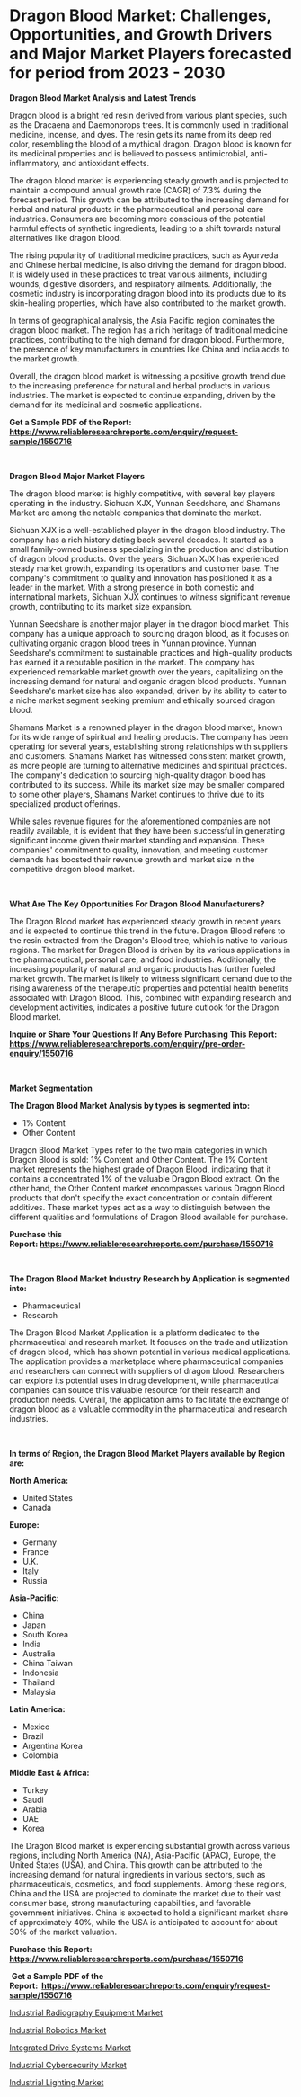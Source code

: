<p><h1>Dragon Blood Market: Challenges, Opportunities, and Growth Drivers and Major Market Players forecasted for period from 2023 - 2030</h1></p><p><strong>Dragon Blood Market Analysis and Latest Trends</strong></p>
<p><p>Dragon blood is a bright red resin derived from various plant species, such as the Dracaena and Daemonorops trees. It is commonly used in traditional medicine, incense, and dyes. The resin gets its name from its deep red color, resembling the blood of a mythical dragon. Dragon blood is known for its medicinal properties and is believed to possess antimicrobial, anti-inflammatory, and antioxidant effects.</p><p>The dragon blood market is experiencing steady growth and is projected to maintain a compound annual growth rate (CAGR) of 7.3% during the forecast period. This growth can be attributed to the increasing demand for herbal and natural products in the pharmaceutical and personal care industries. Consumers are becoming more conscious of the potential harmful effects of synthetic ingredients, leading to a shift towards natural alternatives like dragon blood.</p><p>The rising popularity of traditional medicine practices, such as Ayurveda and Chinese herbal medicine, is also driving the demand for dragon blood. It is widely used in these practices to treat various ailments, including wounds, digestive disorders, and respiratory ailments. Additionally, the cosmetic industry is incorporating dragon blood into its products due to its skin-healing properties, which have also contributed to the market growth.</p><p>In terms of geographical analysis, the Asia Pacific region dominates the dragon blood market. The region has a rich heritage of traditional medicine practices, contributing to the high demand for dragon blood. Furthermore, the presence of key manufacturers in countries like China and India adds to the market growth.</p><p>Overall, the dragon blood market is witnessing a positive growth trend due to the increasing preference for natural and herbal products in various industries. The market is expected to continue expanding, driven by the demand for its medicinal and cosmetic applications.</p></p>
<p><strong>Get a Sample PDF of the Report:&nbsp; <a href="https://www.reliableresearchreports.com/enquiry/request-sample/1550716">https://www.reliableresearchreports.com/enquiry/request-sample/1550716</a></strong></p>
<p>&nbsp;</p>
<p><strong>Dragon Blood Major Market Players</strong></p>
<p><p>The dragon blood market is highly competitive, with several key players operating in the industry. Sichuan XJX, Yunnan Seedshare, and Shamans Market are among the notable companies that dominate the market.</p><p>Sichuan XJX is a well-established player in the dragon blood industry. The company has a rich history dating back several decades. It started as a small family-owned business specializing in the production and distribution of dragon blood products. Over the years, Sichuan XJX has experienced steady market growth, expanding its operations and customer base. The company's commitment to quality and innovation has positioned it as a leader in the market. With a strong presence in both domestic and international markets, Sichuan XJX continues to witness significant revenue growth, contributing to its market size expansion.</p><p>Yunnan Seedshare is another major player in the dragon blood market. This company has a unique approach to sourcing dragon blood, as it focuses on cultivating organic dragon blood trees in Yunnan province. Yunnan Seedshare's commitment to sustainable practices and high-quality products has earned it a reputable position in the market. The company has experienced remarkable market growth over the years, capitalizing on the increasing demand for natural and organic dragon blood products. Yunnan Seedshare's market size has also expanded, driven by its ability to cater to a niche market segment seeking premium and ethically sourced dragon blood.</p><p>Shamans Market is a renowned player in the dragon blood market, known for its wide range of spiritual and healing products. The company has been operating for several years, establishing strong relationships with suppliers and customers. Shamans Market has witnessed consistent market growth, as more people are turning to alternative medicines and spiritual practices. The company's dedication to sourcing high-quality dragon blood has contributed to its success. While its market size may be smaller compared to some other players, Shamans Market continues to thrive due to its specialized product offerings.</p><p>While sales revenue figures for the aforementioned companies are not readily available, it is evident that they have been successful in generating significant income given their market standing and expansion. These companies' commitment to quality, innovation, and meeting customer demands has boosted their revenue growth and market size in the competitive dragon blood market.</p></p>
<p>&nbsp;</p>
<p><strong>What Are The Key Opportunities For Dragon Blood Manufacturers?</strong></p>
<p><p>The Dragon Blood market has experienced steady growth in recent years and is expected to continue this trend in the future. Dragon Blood refers to the resin extracted from the Dragon's Blood tree, which is native to various regions. The market for Dragon Blood is driven by its various applications in the pharmaceutical, personal care, and food industries. Additionally, the increasing popularity of natural and organic products has further fueled market growth. The market is likely to witness significant demand due to the rising awareness of the therapeutic properties and potential health benefits associated with Dragon Blood. This, combined with expanding research and development activities, indicates a positive future outlook for the Dragon Blood market.</p></p>
<p><strong>Inquire or Share Your Questions If Any Before Purchasing This Report: <a href="https://www.reliableresearchreports.com/enquiry/pre-order-enquiry/1550716">https://www.reliableresearchreports.com/enquiry/pre-order-enquiry/1550716</a></strong></p>
<p>&nbsp;</p>
<p><strong>Market Segmentation</strong></p>
<p><strong>The Dragon Blood Market Analysis by types is segmented into:</strong></p>
<p><ul><li>1% Content</li><li>Other Content</li></ul></p>
<p><p>Dragon Blood Market Types refer to the two main categories in which Dragon Blood is sold: 1% Content and Other Content. The 1% Content market represents the highest grade of Dragon Blood, indicating that it contains a concentrated 1% of the valuable Dragon Blood extract. On the other hand, the Other Content market encompasses various Dragon Blood products that don't specify the exact concentration or contain different additives. These market types act as a way to distinguish between the different qualities and formulations of Dragon Blood available for purchase.</p></p>
<p><strong>Purchase this Report:&nbsp;<a href="https://www.reliableresearchreports.com/purchase/1550716">https://www.reliableresearchreports.com/purchase/1550716</a></strong></p>
<p>&nbsp;</p>
<p><strong>The Dragon Blood Market Industry Research by Application is segmented into:</strong></p>
<p><ul><li>Pharmaceutical</li><li>Research</li></ul></p>
<p><p>The Dragon Blood Market Application is a platform dedicated to the pharmaceutical and research market. It focuses on the trade and utilization of dragon blood, which has shown potential in various medical applications. The application provides a marketplace where pharmaceutical companies and researchers can connect with suppliers of dragon blood. Researchers can explore its potential uses in drug development, while pharmaceutical companies can source this valuable resource for their research and production needs. Overall, the application aims to facilitate the exchange of dragon blood as a valuable commodity in the pharmaceutical and research industries.</p></p>
<p>&nbsp;</p>
<p><strong>In terms of Region, the Dragon Blood Market Players available by Region are:</strong></p>
<p>
    <p> <strong> North America: </strong>
        <ul>
            <li>United States</li>
            <li>Canada</li>
        </ul>
        </p> 
    <p> <strong> Europe: </strong>
        <ul>
            <li>Germany</li>
            <li>France</li>
            <li>U.K.</li>
            <li>Italy</li>
            <li>Russia</li>
        </ul>
        </p> 
    <p> <strong> Asia-Pacific: </strong>
        <ul>
            <li>China</li>
            <li>Japan</li>
            <li>South Korea</li>
            <li>India</li>
            <li>Australia</li>
            <li>China Taiwan</li>
            <li>Indonesia</li>
            <li>Thailand</li>
            <li>Malaysia</li>
        </ul>
        </p> 
    <p> <strong> Latin America: </strong>
        <ul>
            <li>Mexico</li>
            <li>Brazil</li>
            <li>Argentina Korea</li>
            <li>Colombia</li>
        </ul>
        </p> 
    <p> <strong> Middle East & Africa: </strong>
        <ul>
            <li>Turkey</li>
            <li>Saudi</li>
            <li>Arabia</li>
            <li>UAE</li>
            <li>Korea</li>
        </ul>
    </p>
    </p>
<p><p>The Dragon Blood market is experiencing substantial growth across various regions, including North America (NA), Asia-Pacific (APAC), Europe, the United States (USA), and China. This growth can be attributed to the increasing demand for natural ingredients in various sectors, such as pharmaceuticals, cosmetics, and food supplements. Among these regions, China and the USA are projected to dominate the market due to their vast consumer base, strong manufacturing capabilities, and favorable government initiatives. China is expected to hold a significant market share of approximately 40%, while the USA is anticipated to account for about 30% of the market valuation.</p></p>
<p><strong>Purchase this Report: <a href="https://www.reliableresearchreports.com/purchase/1550716">https://www.reliableresearchreports.com/purchase/1550716</a></strong></p>
<p>&nbsp;<strong>Get a Sample PDF of the Report:&nbsp;&nbsp;<a href="https://www.reliableresearchreports.com/enquiry/request-sample/1550716">https://www.reliableresearchreports.com/enquiry/request-sample/1550716</a></strong></p>
<p><strong></strong></p>
<p><p><a href="https://medium.com/@index.mill.peace/industrial-radiography-equipment-market-comprehensive-assessment-by-type-application-and-43ad53562aa8">Industrial Radiography Equipment Market</a></p><p><a href="https://medium.com/@fire.belt.bug/industrial-robotics-market-comprehensive-assessment-by-type-application-and-geography-f998f57b0e1c">Industrial Robotics Market</a></p><p><a href="https://medium.com/@sink.pay.sand/integrated-drive-systems-market-trends-and-market-analysis-forecasted-for-period-2023-2030-17f4a8cb6e76">Integrated Drive Systems Market</a></p><p><a href="https://medium.com/@kaceyrath/industrial-cybersecurity-nbsp-market-focuses-on-market-share-size-and-projected-forecast-till-2030-44c42e8f5b0f">Industrial Cybersecurity Market</a></p><p><a href="https://medium.com/@palm.quick.roof/industrial-lighting-market-exploring-market-share-market-trends-and-future-growth-7d1f7aaa9720">Industrial Lighting Market</a></p></p>